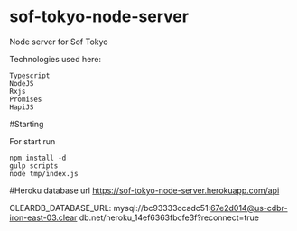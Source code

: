 # sof-tokyo-node-server
Node server for Sof Tokyo

Technologies used here:

	Typescript
	NodeJS
	Rxjs
	Promises
	HapiJS

#Starting

For start run

	npm install -d
	gulp scripts
	node tmp/index.js


#Heroku database url
https://sof-tokyo-node-server.herokuapp.com/api

CLEARDB_DATABASE_URL: mysql://bc93333ccadc51:67e2d014@us-cdbr-iron-east-03.clear
db.net/heroku_14ef6363fbcfe3f?reconnect=true

